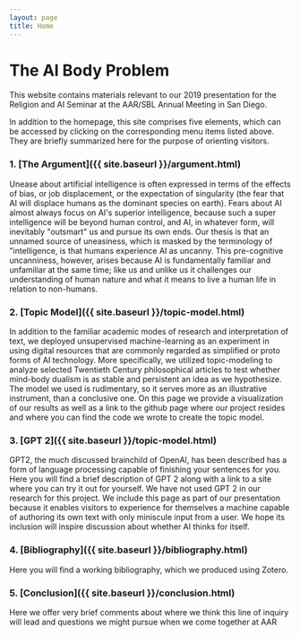 ```yaml
---
layout: page
title: Home
---
```

# The AI Body Problem

This website contains materials relevant to our 2019 presentation for the Religion and AI Seminar at the AAR/SBL Annual Meeting in San Diego.

In addition to the homepage, this site comprises five elements, which can be accessed by clicking on the corresponding menu items listed above.  They are briefly summarized here for the purpose of orienting visitors.

### 1. [The Argument]({{ site.baseurl }}/argument.html)

Unease about artificial intelligence is often expressed in terms of the effects of bias, or job displacement, or the expectation of singularity (the fear that AI will displace humans as the dominant species on earth). Fears about AI almost always focus on AI's superior intelligence, because such a super intelligence will be beyond human control, and AI, in whatever form, will inevitably "outsmart" us and pursue its own ends.  Our thesis is that an unnamed source of uneasiness, which is masked by the terminology of "intelligence, is that humans experience AI as uncanny.  This pre-cognitive uncanniness, however, arises because AI is fundamentally familiar and unfamiliar at the same time; like us and unlike us it challenges our understanding of human nature and what it means to live a human life in relation to non-humans.

### 2. [Topic Model]({{ site.baseurl }}/topic-model.html)

In addition to the familiar academic modes of research and interpretation of text, we deployed unsupervised machine-learning as an experiment in using digital resources that are commonly regarded as simplified or proto forms of AI technology.  More specifically, we utilized topic-modeling to analyze selected Twentieth Century philosophical articles to test whether mind-body dualism is as stable and persistent an idea as we hypothesize.  The model we used is rudimentary, so it serves more as an illustrative instrument, than a conclusive one.  On this page we provide a visualization of our results as well as a link to the github page where our project resides and where you can find the code we wrote to create the topic model.

### 3. [GPT 2]({{ site.baseurl }}/topic-model.html)

GPT2, the much discussed brainchild of OpenAI, has been described has a form of language processing capable of finishing your sentences for you.  Here you will find a brief description of GPT 2 along with a link to a site where you can try it out for yourself.  We have not used GPT 2 in our research for this project.  We include this page as part of our presentation because it enables visitors to experience for themselves a machine capable of authoring its own text with only miniscule input from a user.  We hope its inclusion will inspire discussion about whether AI thinks for itself.   

### 4. [Bibliography]({{ site.baseurl }}/bibliography.html)

Here you will find a working bibliography, which we produced using Zotero.

### 5. [Conclusion]({{ site.baseurl }}/conclusion.html)

Here we offer very brief comments about where we think this line of inquiry will lead and questions we might pursue when we come together at AAR

